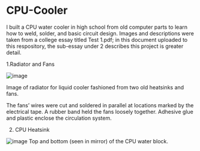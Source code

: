# CPU-Cooler

I built a CPU water cooler in high school from old computer parts to learn how to weld, solder, and basic circuit design. Images and descriptions were taken from a college essay titled Test 1.pdf; in this document uploaded to this respository, the sub-essay under 2 describes this project is greater detail.

1.Radiator and Fans

![image](https://github.com/user-attachments/assets/a2caf902-3d17-4e1f-870e-25f4e2bfadf5)

Image of radiator for liquid cooler fashioned from two old heatsinks and fans.



The fans’ wires were cut and soldered in parallel at locations marked by the electrical tape. A rubber band held the fans loosely together. Adhesive glue and plastic enclose the circulation system. 

2. CPU Heatsink

![image](https://github.com/user-attachments/assets/8622db71-a09e-4d16-8fe5-c3e49451d198)
Top and bottom (seen in mirror) of the CPU water block. 
